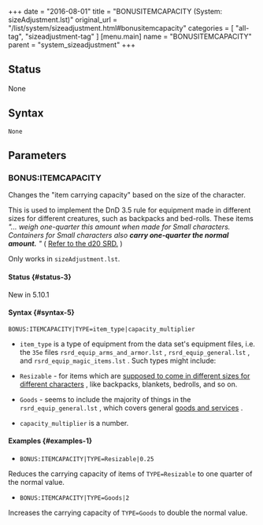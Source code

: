+++
date = "2016-08-01"
title = "BONUSITEMCAPACITY (System: sizeAdjustment.lst)"
original_url = "/list/system/sizeadjustment.html#bonusitemcapacity"
categories = [ "all-tag", "sizeadjustment-tag" ]
[menu.main]
    name = "BONUSITEMCAPACITY"
    parent = "system_sizeadjustment"
+++

## Status

None

## Syntax

`None`

## Parameters




<span id="bonusitemcapacity"></span>

### BONUS:ITEMCAPACITY

Changes the "item carrying capacity" based on the size of the character.

This is used to implement the DnD 3.5 rule for equipment made in
different sizes for different creatures, such as backpacks and
bed-rolls. These items *"... weigh one-quarter this amount when made for
Small characters. Containers for Small characters also **carry
one-quarter the normal amount.** "* ( [Refer to the d20
SRD.](http://www.d20srd.org/srd/equipment/goodsAndServices.htm#adventuringGear)
)

Only works in `sizeAdjustment.lst`.

#### Status {#status-3}

New in 5.10.1

#### Syntax {#syntax-5}

`BONUS:ITEMCAPACITY|TYPE=item_type|capacity_multiplier`

-   `item_type` is a type of equipment from the data set's equipment
    files, i.e. the `35e` files `rsrd_equip_arms_and_armor.lst` ,
    `rsrd_equip_general.lst` , and `rsrd_equip_magic_items.lst` . Such
    types might include:
-   `Resizable` - for items which are [supposed to come in different
    sizes for different
    characters](http://www.d20srd.org/srd/equipment/goodsAndServices.htm#adventuringGear)
    , like backpacks, blankets, bedrolls, and so on.
-   `Goods` - seems to include the majority of things in the
    `rsrd_equip_general.lst` , which covers general [goods and
    services](http://www.d20srd.org/srd/equipment/goodsAndServices.htm#adventuringGear) .

-   `capacity_multiplier` is a number.

#### Examples {#examples-1}

-   `BONUS:ITEMCAPACITY|TYPE=Resizable|0.25`

Reduces the carrying capacity of items of `TYPE=Resizable` to one
quarter of the normal value.

-   `BONUS:ITEMCAPACITY|TYPE=Goods|2`

Increases the carrying capacity of `TYPE=Goods` to double the normal
value.

